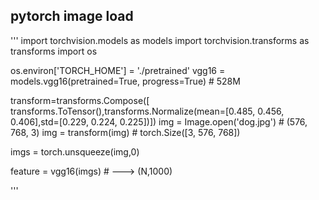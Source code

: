 ## pytorch image load
'''
import torchvision.models as models
import torchvision.transforms as transforms
import os

os.environ['TORCH_HOME'] = './pretrained'
vgg16 = models.vgg16(pretrained=True, progress=True)  # 528M

transform=transforms.Compose([ transforms.ToTensor(),transforms.Normalize(mean=[0.485, 0.456, 0.406],std=[0.229, 0.224, 0.225])])
img = Image.open('dog.jpg')  # (576, 768, 3)
img = transform(img)  # torch.Size([3, 576, 768])

imgs = torch.unsqueeze(img,0)

feature = vgg16(imgs)  # ---> (N,1000)

'''